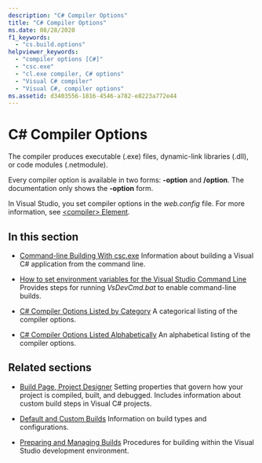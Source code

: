 ```yaml
---
description: "C# Compiler Options"
title: "C# Compiler Options"
ms.date: 08/28/2020
f1_keywords: 
  - "cs.build.options"
helpviewer_keywords: 
  - "compiler options [C#]"
  - "csc.exe"
  - "cl.exe compiler, C# options"
  - "Visual C# compiler"
  - "Visual C#, compiler options"
ms.assetid: d3403556-1816-4546-a782-e8223a772e44
---
```

# C# Compiler Options

The compiler produces executable (.exe) files, dynamic-link libraries (.dll), or code modules (.netmodule).

Every compiler option is available in two forms: **-option** and **/option**. The documentation only shows the **-option** form.

In Visual Studio, you set compiler options in the *web.config* file. For more information, see [\<compiler> Element](../../../framework/configure-apps/file-schema/compiler/compiler-element.md).

## In this section

- [Command-line Building With csc.exe](command-line-building-with-csc-exe.md)
Information about building a Visual C# application from the command line.

- [How to set environment variables for the Visual Studio Command Line](how-to-set-environment-variables-for-the-visual-studio-command-line.md)
Provides steps for running *VsDevCmd.bat* to enable command-line builds.

- [C# Compiler Options Listed by Category](listed-by-category.md)
A categorical listing of the compiler options.

- [C# Compiler Options Listed Alphabetically](listed-alphabetically.md)
An alphabetical listing of the compiler options.

## Related sections

- [Build Page, Project Designer](/visualstudio/ide/reference/build-page-project-designer-csharp)
Setting properties that govern how your project is compiled, built, and debugged. Includes information about custom build steps in Visual C# projects.

- [Default and Custom Builds](/visualstudio/ide/compiling-and-building-in-visual-studio)
Information on build types and configurations.

- [Preparing and Managing Builds](/visualstudio/ide/building-and-cleaning-projects-and-solutions-in-visual-studio)
Procedures for building within the Visual Studio development environment.
